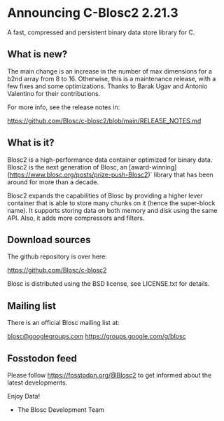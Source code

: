 # Announcing C-Blosc2 2.21.3
A fast, compressed and persistent binary data store library for C.

## What is new?

The main change is an increase in the number of max dimensions for a 
b2nd array from 8 to 16.
Otherwise, this is a maintenance release, with a few fixes and some optimizations.
Thanks to Barak Ugav and Antonio Valentino for their contributions.

For more info, see the release notes in:

https://github.com/Blosc/c-blosc2/blob/main/RELEASE_NOTES.md

## What is it?

Blosc2 is a high-performance data container optimized for binary data.
Blosc2 is the next generation of Blosc, an [award-winning]
(https://www.blosc.org/posts/prize-push-Blosc2)` library that has been
around for more than a decade.

Blosc2 expands the capabilities of Blosc by providing a higher lever
container that is able to store many chunks on it (hence the super-block name).
It supports storing data on both memory and disk using the same API.
Also, it adds more compressors and filters.

## Download sources

The github repository is over here:

https://github.com/Blosc/c-blosc2

Blosc is distributed using the BSD license, see LICENSE.txt
for details.

## Mailing list

There is an official Blosc mailing list at:

blosc@googlegroups.com
https://groups.google.com/g/blosc

## Fosstodon feed

Please follow https://fosstodon.org/@Blosc2 to get informed about the latest developments.


Enjoy Data!
- The Blosc Development Team
